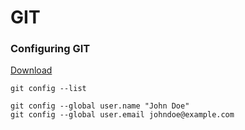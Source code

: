 # GIT

### Configuring GIT

[Download](https://www.git-scm.com/downloads)

```
git config --list 
```

```
git config --global user.name "John Doe"
git config --global user.email johndoe@example.com
```
